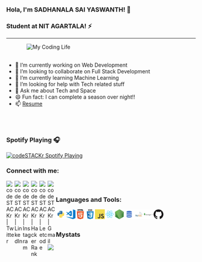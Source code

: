 <!-- ### Hola, I'm Sadhanala Sai Yaswanth! 👋



- 🔭 I’m currently working on Web Development
- 🌱 I’m currently learning Machine Learning
- 👯 I’m looking to collaborate on Full Stack Development
- 🤔 I’m looking for help with Tech related stuff
- 💬 Ask me about Tech and Space
- 📫 How to reach me: Email - saiyaswanth.sadhanala@gmail.com
- 😄 Resume:- {https://drive.google.com/file/d/1YHLnZ9dOr_GGF3RpOiTRRhYPlQSGG-3H/view?usp=sharing}
- ⚡ Fun fact: I can complete a season over night!!

<img src="https://github-readme-stats.vercel.app/api?username=yashsadhanala&&show_icons=true&title_color=ffffff&icon_color=bb2acf&text_color=daf7dc&bg_color=151515"> -->
### Hola, I'm SADHANALA SAI YASWANTH! 👋

### Student at NIT AGARTALA! ⚡
<hr/>
<img align="right" alt="My Coding Life" src="https://media.giphy.com/media/Ah3zHH7hvsSB2/giphy.gif" width="450" >


<br>
<br>


- 🔭 I’m currently working on Web Development
- 👯 I’m looking to collaborate on Full Stack Development
- 🌱 I’m currently learning Machine Learning
- 🤔 I’m looking for help with Tech related stuff
- 💬 Ask me about Tech and Space
- 😄 Fun fact: I can complete a season over night!!
- 📫 [Resume]

<br>
<br>


### Spotify Playing 🎧
[<img src="https://now-playing-codestackr.vercel.app/api/spotify-playing" alt="codeSTACKr Spotify Playing" width="350" />](https://open.spotify.com/collection/tracks)



### Connect with me:
[<img align="left" alt="codeSTACKr | Twitter" width="22px" src="https://cdn.jsdelivr.net/npm/simple-icons@v3/icons/twitter.svg" />][twitter]
[<img align="left" alt="codeSTACKr | LinkedIn" width="22px" src="https://cdn.jsdelivr.net/npm/simple-icons@v3/icons/linkedin.svg" />][linkedin]
[<img align="left" alt="codeSTACKr | Instagram" width="22px" src="https://cdn.jsdelivr.net/npm/simple-icons@v3/icons/instagram.svg" />][instagram]
[<img align="left" alt="codeSTACKr | HackerRank" width="22px" src="https://cdn.jsdelivr.net/npm/simple-icons@v3/icons/hackerrank.svg" />][HackerRank]
[<img align="left" alt="codeSTACKr | Leetcode" width="22px" src="https://cdn.jsdelivr.net/npm/simple-icons@v3/icons/leetcode.svg" />][leetcode]
[<img align="left" alt="codeSTACKr | Gmail" width="22px" src="https://cdn.jsdelivr.net/npm/simple-icons@v3/icons/gmail.svg" />][gmail]
<br />


### Languages and Tools:
[<img align="left" alt="Python " width="26px" src="https://raw.githubusercontent.com/github/explore/80688e429a7d4ef2fca1e82350fe8e3517d3494d/topics/python/python.png" />][Python]
[<img align="left" alt="Visual Studio Code" width="26px" src="https://raw.githubusercontent.com/github/explore/80688e429a7d4ef2fca1e82350fe8e3517d3494d/topics/visual-studio-code/visual-studio-code.png" />][Vs-code]
[<img align="left" alt="HTML5" width="26px" src="https://raw.githubusercontent.com/github/explore/80688e429a7d4ef2fca1e82350fe8e3517d3494d/topics/html/html.png" />][Html5]
[<img align="left" alt="CSS3" width="26px" src="https://raw.githubusercontent.com/github/explore/80688e429a7d4ef2fca1e82350fe8e3517d3494d/topics/css/css.png" />][css3]
[<img align="left" alt="JavaScript" width="26px" src="https://raw.githubusercontent.com/github/explore/80688e429a7d4ef2fca1e82350fe8e3517d3494d/topics/javascript/javascript.png" />][js]
[<img align="left" alt="React" width="26px" src="https://raw.githubusercontent.com/github/explore/80688e429a7d4ef2fca1e82350fe8e3517d3494d/topics/react/react.png" />][react.js]
[<img align="left" alt="Node.js" width="26px" src="https://raw.githubusercontent.com/github/explore/80688e429a7d4ef2fca1e82350fe8e3517d3494d/topics/nodejs/nodejs.png" />][node.js]
[<img align="left" alt="SQL" width="26px" src="https://raw.githubusercontent.com/github/explore/80688e429a7d4ef2fca1e82350fe8e3517d3494d/topics/sql/sql.png" />][SQL]
[<img align="left" alt="MySQL" width="26px" src="https://raw.githubusercontent.com/github/explore/80688e429a7d4ef2fca1e82350fe8e3517d3494d/topics/mysql/mysql.png" />][Mysql]
[<img align="left" alt="MongoDB" width="26px" src="https://raw.githubusercontent.com/github/explore/80688e429a7d4ef2fca1e82350fe8e3517d3494d/topics/mongodb/mongodb.png" />][Mongodb]
[<img align="left" alt="GitHub" width="26px" src="https://raw.githubusercontent.com/github/explore/78df643247d429f6cc873026c0622819ad797942/topics/github/github.png" />][Github]

<br />
<br />


### Mystats
<img src="https://github-readme-stats.vercel.app/api?username=yashsadhanala&&show_icons=true&title_color=ffffff&icon_color=bb2acf&text_color=daf7dc&bg_color=151515">

<br />

[twitter]: https://twitter.com/yashu59965703
[instagram]: https://www.instagram.com/__sai_yaswanth__/
[linkedin]: https://www.linkedin.com/in/sai-yaswanth-sadhanala-b236321aa/
[Vs-code]: https://en.wikipedia.org/wiki/Visual_Studio_Code
[Html5]: https://en.wikipedia.org/wiki/HTML5
[css3]: https://en.wikipedia.org/wiki/CSS#CSS_3
[js]: https://en.wikipedia.org/wiki/JavaScript
[react.js]: https://en.wikipedia.org/wiki/React_(JavaScript_library)
[node.js]: https://en.wikipedia.org/wiki/Node.js
[SQL]: https://en.wikipedia.org/wiki/SQL
[Mysql]: https://en.wikipedia.org/wiki/MySQL
[Mongodb]:https://en.wikipedia.org/wiki/MongoDB
[Github]: https://github.com/yashsadhanala
[HackerRank]: https://www.hackerrank.com/saiyaswanth_sad1
[leetcode]:https://leetcode.com/user4925Qz/
[Python]: https://en.wikipedia.org/wiki/Python_(programming_language)
[gmail]: mailto:saiyaswanth.sadhanala@gmail.com
[Resume]: https://www.overleaf.com/read/dbzpvmpbyjwp
